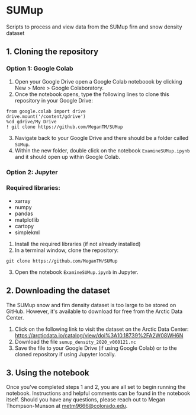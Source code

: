 # SUMup
Scripts to process and view data from the SUMup firn and snow density dataset

## 1. Cloning the repository

### Option 1: Google Colab

1. Open your Google Drive open a Google Colab noteboook by clicking New > More > Google Colaboratory.
3. Once the notebook opens, type the following lines to clone this repository in your Google Drive:

```
from google.colab import drive
drive.mount('/content/gdrive')
%cd gdrive/My Drive
! git clone https://github.com/MeganTM/SUMup
```
3. Navigate back to your Google Drive and there should be a folder called `SUMup`.
4. Within the new folder, double click on the notebook `ExamineSUMup.ipynb` and it should open up within Google Colab.


### Option 2: Jupyter

### Required libraries:
* xarray
* numpy
* pandas
* matplotlib
* cartopy
* simplekml

1. Install the required libraries (if not already installed)
2. In a terminal window, clone the repository:
```
git clone https://github.com/MeganTM/SUMup
```
3. Open the notebook `ExamineSUMup.ipynb` in Jupyter.

## 2. Downloading the dataset

The SUMup snow and firn density dataset is too large to be stored on GitHub. However, it's available to download for free from the Arctic Data Center.
1. Click on the following link to visit the dataset on the Arctic Data Center: https://arcticdata.io/catalog/view/doi%3A10.18739%2FA2W08WH6N
2. Download the file `sumup_density_2020_v060121.nc`
3. Save the file to your Google Drive (if using Google Colab) or to the cloned repository if using Jupyter locally.


## 3. Using the notebook
Once you've completed steps 1 and 2, you are all set to begin running the notebook. Instructions and helpful comments can be found in the notebook itself. Should you have any questions, please reach out to Megan Thompson-Munson at metm9666@colorado.edu.

